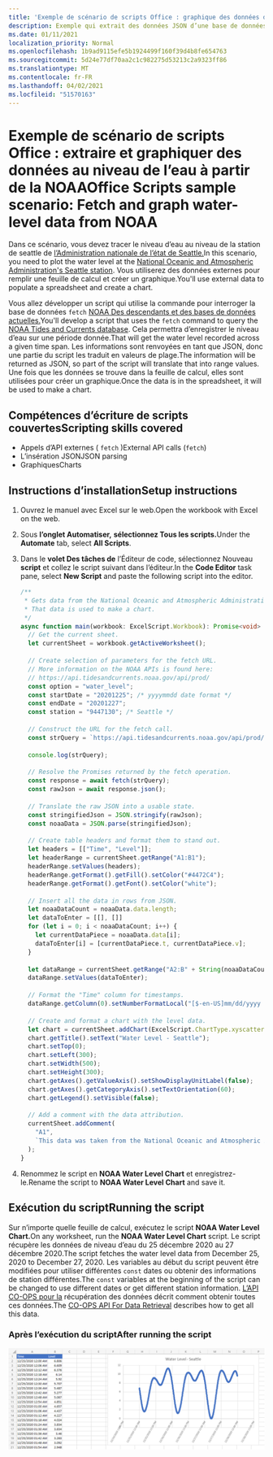 ```yaml
---
title: 'Exemple de scénario de scripts Office : graphique des données de niveau d’eau de NOAA'
description: Exemple qui extrait des données JSON d’une base de données NOAA et les utilise pour créer un graphique.
ms.date: 01/11/2021
localization_priority: Normal
ms.openlocfilehash: 1b9ad9115efe5b1924499f160f39d4b8fe654763
ms.sourcegitcommit: 5d24e77df70aa2c1c982275d53213c2a9323ff86
ms.translationtype: MT
ms.contentlocale: fr-FR
ms.lasthandoff: 04/02/2021
ms.locfileid: "51570163"
---
```

# <a name="office-scripts-sample-scenario-fetch-and-graph-water-level-data-from-noaa"></a><span data-ttu-id="27e46-103">Exemple de scénario de scripts Office : extraire et graphiquer des données au niveau de l’eau à partir de la NOAA</span><span class="sxs-lookup"><span data-stu-id="27e46-103">Office Scripts sample scenario: Fetch and graph water-level data from NOAA</span></span>

<span data-ttu-id="27e46-104">Dans ce scénario, vous devez tracer le niveau d’eau au niveau de la station de seattle de [l’Administration nationale de l’état de Seattle.](https://tidesandcurrents.noaa.gov/stationhome.html?id=9447130)</span><span class="sxs-lookup"><span data-stu-id="27e46-104">In this scenario, you need to plot the water level at the [National Oceanic and Atmospheric Administration's Seattle station](https://tidesandcurrents.noaa.gov/stationhome.html?id=9447130).</span></span> <span data-ttu-id="27e46-105">Vous utiliserez des données externes pour remplir une feuille de calcul et créer un graphique.</span><span class="sxs-lookup"><span data-stu-id="27e46-105">You'll use external data to populate a spreadsheet and create a chart.</span></span>

<span data-ttu-id="27e46-106">Vous allez développer un script qui utilise la commande pour interroger la base de données `fetch` [NOAA Des descendants et des bases de données actuelles.](https://tidesandcurrents.noaa.gov/)</span><span class="sxs-lookup"><span data-stu-id="27e46-106">You'll develop a script that uses the `fetch` command to query the [NOAA Tides and Currents database](https://tidesandcurrents.noaa.gov/).</span></span> <span data-ttu-id="27e46-107">Cela permettra d’enregistrer le niveau d’eau sur une période donnée.</span><span class="sxs-lookup"><span data-stu-id="27e46-107">That will get the water level recorded across a given time span.</span></span> <span data-ttu-id="27e46-108">Les informations sont renvoyées en tant que JSON, donc une partie du script les traduit en valeurs de plage.</span><span class="sxs-lookup"><span data-stu-id="27e46-108">The information will be returned as JSON, so part of the script will translate that into range values.</span></span> <span data-ttu-id="27e46-109">Une fois que les données se trouve dans la feuille de calcul, elles sont utilisées pour créer un graphique.</span><span class="sxs-lookup"><span data-stu-id="27e46-109">Once the data is in the spreadsheet, it will be used to make a chart.</span></span>

## <a name="scripting-skills-covered"></a><span data-ttu-id="27e46-110">Compétences d’écriture de scripts couvertes</span><span class="sxs-lookup"><span data-stu-id="27e46-110">Scripting skills covered</span></span>

- <span data-ttu-id="27e46-111">Appels d’API externes ( `fetch` )</span><span class="sxs-lookup"><span data-stu-id="27e46-111">External API calls (`fetch`)</span></span>
- <span data-ttu-id="27e46-112">L’insération JSON</span><span class="sxs-lookup"><span data-stu-id="27e46-112">JSON parsing</span></span>
- <span data-ttu-id="27e46-113">Graphiques</span><span class="sxs-lookup"><span data-stu-id="27e46-113">Charts</span></span>

## <a name="setup-instructions"></a><span data-ttu-id="27e46-114">Instructions d’installation</span><span class="sxs-lookup"><span data-stu-id="27e46-114">Setup instructions</span></span>

1. <span data-ttu-id="27e46-115">Ouvrez le manuel avec Excel sur le web.</span><span class="sxs-lookup"><span data-stu-id="27e46-115">Open the workbook with Excel on the web.</span></span>

1. <span data-ttu-id="27e46-116">Sous **l’onglet Automatiser,** **sélectionnez Tous les scripts.**</span><span class="sxs-lookup"><span data-stu-id="27e46-116">Under the **Automate** tab, select **All Scripts**.</span></span>

1. <span data-ttu-id="27e46-117">Dans le **volet Des tâches de** l’Éditeur de code, sélectionnez Nouveau **script** et collez le script suivant dans l’éditeur.</span><span class="sxs-lookup"><span data-stu-id="27e46-117">In the **Code Editor** task pane, select **New Script** and paste the following script into the editor.</span></span>

    ```TypeScript
    /**
     * Gets data from the National Oceanic and Atmospheric Administration's Tides and Currents database. 
     * That data is used to make a chart.
     */
    async function main(workbook: ExcelScript.Workbook): Promise<void> {
      // Get the current sheet.
      let currentSheet = workbook.getActiveWorksheet();
    
      // Create selection of parameters for the fetch URL.
      // More information on the NOAA APIs is found here: 
      // https://api.tidesandcurrents.noaa.gov/api/prod/
      const option = "water_level";
      const startDate = "20201225"; /* yyyymmdd date format */
      const endDate = "20201227";
      const station = "9447130"; /* Seattle */
    
      // Construct the URL for the fetch call.
      const strQuery = `https://api.tidesandcurrents.noaa.gov/api/prod/datagetter?product=${option}&begin_date=${startDate}&end_date=${endDate}&datum=MLLW&station=${station}&units=english&time_zone=gmt&application=NOS.COOPS.TAC.WL&format=json`;
    
      console.log(strQuery);
    
      // Resolve the Promises returned by the fetch operation.
      const response = await fetch(strQuery);
      const rawJson = await response.json();
    
      // Translate the raw JSON into a usable state.
      const stringifiedJson = JSON.stringify(rawJson);
      const noaaData = JSON.parse(stringifiedJson);
    
      // Create table headers and format them to stand out.
      let headers = [["Time", "Level"]];
      let headerRange = currentSheet.getRange("A1:B1");
      headerRange.setValues(headers);
      headerRange.getFormat().getFill().setColor("#4472C4");
      headerRange.getFormat().getFont().setColor("white");
    
      // Insert all the data in rows from JSON.
      let noaaDataCount = noaaData.data.length;
      let dataToEnter = [[], []]
      for (let i = 0; i < noaaDataCount; i++) {
        let currentDataPiece = noaaData.data[i];
        dataToEnter[i] = [currentDataPiece.t, currentDataPiece.v];
      }
    
      let dataRange = currentSheet.getRange("A2:B" + String(noaaDataCount + 1)); /* +1 to account for the title row */
      dataRange.setValues(dataToEnter);
      
      // Format the "Time" column for timestamps.
      dataRange.getColumn(0).setNumberFormatLocal("[$-en-US]mm/dd/yyyy hh:mm AM/PM;@");
    
      // Create and format a chart with the level data.
      let chart = currentSheet.addChart(ExcelScript.ChartType.xyscatterSmooth,dataRange);
      chart.getTitle().setText("Water Level - Seattle");
      chart.setTop(0);
      chart.setLeft(300);
      chart.setWidth(500);
      chart.setHeight(300);
      chart.getAxes().getValueAxis().setShowDisplayUnitLabel(false);
      chart.getAxes().getCategoryAxis().setTextOrientation(60);
      chart.getLegend().setVisible(false);

      // Add a comment with the data attribution.
      currentSheet.addComment(
        "A1", 
        `This data was taken from the National Oceanic and Atmospheric Administration's Tides and Currents database on ${new Date(Date.now())}.`
      );
    }
    ```

1. <span data-ttu-id="27e46-118">Renommez le script en **NOAA Water Level Chart** et enregistrez-le.</span><span class="sxs-lookup"><span data-stu-id="27e46-118">Rename the script to **NOAA Water Level Chart** and save it.</span></span>

## <a name="running-the-script"></a><span data-ttu-id="27e46-119">Exécution du script</span><span class="sxs-lookup"><span data-stu-id="27e46-119">Running the script</span></span>

<span data-ttu-id="27e46-120">Sur n’importe quelle feuille de calcul, exécutez le script **NOAA Water Level Chart.**</span><span class="sxs-lookup"><span data-stu-id="27e46-120">On any worksheet, run the **NOAA Water Level Chart** script.</span></span> <span data-ttu-id="27e46-121">Le script récupère les données de niveau d’eau du 25 décembre 2020 au 27 décembre 2020.</span><span class="sxs-lookup"><span data-stu-id="27e46-121">The script fetches the water level data from December 25, 2020 to December 27, 2020.</span></span> <span data-ttu-id="27e46-122">Les variables au début du script peuvent être modifiées pour utiliser différentes `const` dates ou obtenir des informations de station différentes.</span><span class="sxs-lookup"><span data-stu-id="27e46-122">The `const` variables at the beginning of the script can be changed to use different dates or get different station information.</span></span> <span data-ttu-id="27e46-123">[L’API CO-OPS pour la](https://api.tidesandcurrents.noaa.gov/api/prod/) récupération des données décrit comment obtenir toutes ces données.</span><span class="sxs-lookup"><span data-stu-id="27e46-123">The [CO-OPS API For Data Retrieval](https://api.tidesandcurrents.noaa.gov/api/prod/) describes how to get all this data.</span></span>

### <a name="after-running-the-script"></a><span data-ttu-id="27e46-124">Après l’exécution du script</span><span class="sxs-lookup"><span data-stu-id="27e46-124">After running the script</span></span>

![La feuille de calcul après l’exécution du script affiche des données de niveau d’eau et un graphique.](../../images/scenario-noaa-water-level-after.png)
